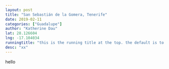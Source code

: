 ```yaml
---
layout: post
title: "San Sebastián de la Gomera, Tenerife"
date: 2019-02-11
categories: ["Guadalupe"]
author: "Katherine Dau"
lat: 28.126604
lng: -17.104034
runningtitle: "this is the running title at the top. the default is to display the site title, so to activate the running title you will need to uncomment in the post.html layout"
desc: "xx"
---
```

hello
